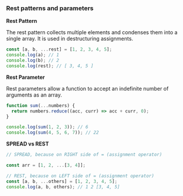 ### Rest patterns and parameters

**Rest Pattern**

The rest pattern collects multiple elements and condenses them into a single array. It is used in destructuring assignments.

```js
const [a, b, ...rest] = [1, 2, 3, 4, 5];
console.log(a); // 1
console.log(b); // 2
console.log(rest); // [ 3, 4, 5 ]
```

**Rest Parameter**

Rest parameters allow a function to accept an indefinite number of arguments as an array.

```js
function sum(...numbers) {
  return numbers.reduce((acc, curr) => acc + curr, 0);
}

console.log(sum(1, 2, 3)); // 6
console.log(sum(4, 5, 6, 7)); // 22
```

**SPREAD vs REST**

```js
// SPREAD, because on RIGHT side of = (assignment operator)

const arr = [1, 2, ...[3, 4]];

// REST, because on LEFT side of = (assignment operator)
const [a, b, ...others] = [1, 2, 3, 4, 5];
console.log(a, b, others); // 1 2 [3, 4, 5]
```
